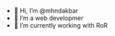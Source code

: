 - 👋 Hi, I’m @mhndakbar
- 👀 I’m a web developmer
- 🌱 I’m currently working with RoR

<!---
mhndakbar/mhndakbar is a ✨ special ✨ repository because its `README.md` (this file) appears on your GitHub profile.
You can click the Preview link to take a look at your changes.
--->
